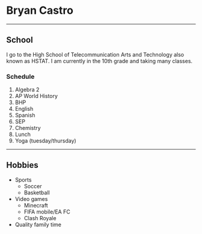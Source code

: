 # Bryan Castro

---

## School

I go to the High School of Telecommunication Arts and Technology also known as HSTAT. I am currently in the 10th grade and taking many classes.

### Schedule

1. Algebra 2
2. AP World History
3. BHP
4. English
5. Spanish
6. SEP
7. Chemistry
8. Lunch
9. Yoga (tuesday/thursday)

---

## Hobbies

* Sports
  * Soccer
  * Basketball
* Video games
  * Minecraft
  * FIFA mobile/EA FC
  * Clash Royale
* Quality family time



